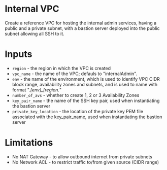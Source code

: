 # Internal VPC
Create a reference VPC for hosting the internal admin services, having a public and a private subnet, with a bastion server deployed into the public subnet allowing all SSH to it.

# Inputs
* `region` - the region in which the VPC is created
* `vpc_name` - the name of the VPC; defauls to "internalAdmin".
* `env` - the name of the environment, which is used to identify VPC CIDR block range, availability zones and subnets, and is used to name with format ".*[env]_[region.*"
* `number_of_avs` - whether to create 1, 2 or 3 Availability Zones
* `key_pair_name` - the name of the SSH key pair, used when instantiating the bastion server
* `private_key_location` - the location of the private key PEM file associated with the key_pair_name, used when instantiating the bastion server

# Limitations
* No NAT Gateway - to allow outbound internet from private subnets
* No Network ACL - to restrict traffic to/from given source (CIDR range)
